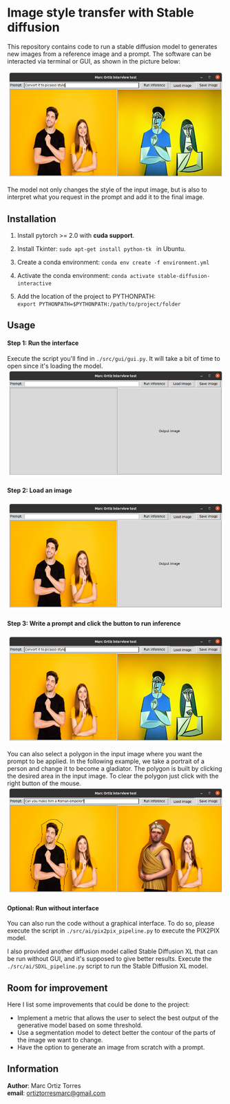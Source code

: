 # Image style transfer with Stable diffusion

This repository contains code to run a stable diffusion model to generates new images from a reference image and a prompt.
The software can be interacted via terminal or GUI, as shown in the picture below:

![Alt text](./images_readme/step3.png)

The model not only changes the style of the input image, but is also to interpret what you request in the prompt and add it to the final image.


## Installation
1) Install pytorch >= 2.0 with **cuda support**.

2) Install Tkinter: `sudo apt-get install python-tk ` in Ubuntu.

3) Create a conda environment: `conda env create -f environment.yml` 

4) Activate the conda environment: `conda activate stable-diffusion-interactive`

5) Add the location of the project to PYTHONPATH: \
`export PYTHONPATH=$PYTHONPATH:/path/to/project/folder`

## Usage
#### Step 1: Run the interface
Execute the script you'll find in `./src/gui/gui.py`. It will take a bit of time to open since it's loading the model. \
![Alt text](./images_readme/step1.png)

#### Step 2: Load an image
![Alt text](./images_readme/step2.png)

#### Step 3: Write a prompt and click the button to run  inference
![Alt text](./images_readme/step3.png)

You can also select a polygon in the input image where you want the prompt to be applied. 
In the following example, we take a portrait of a person and change it to become a gladiator.
The polygon is built by clicking the desired area in the input image. To clear the polygon just click with the right button of the mouse.
![Alt text](./images_readme/step4_selection.png)

#### Optional: Run without interface
You can also run the code without a graphical interface. 
To do so, please execute the script in `./src/ai/pix2pix_pipeline.py` to execute the PIX2PIX model.

I also provided another diffusion model called Stable Diffusion XL that can be run without GUI, and it's supposed to give better results. 
Execute the `./src/ai/SDXL_pipeline.py` script to run the Stable Diffusion XL model.

## Room for improvement
Here I list some improvements that could be done to the project:
* Implement a metric that allows the user to select the best output of the generative model based on some threshold.
* Use a segmentation model to detect better the contour of the parts of the image we want to change.
* Have the option to generate an image from scratch with a prompt.

## Information
**Author**: Marc Ortiz Torres \
**email**: ortiztorresmarc@gmail.com